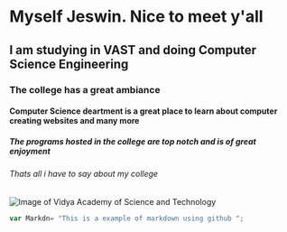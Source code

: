# Myself Jeswin. Nice to meet y'all
## I am studying in VAST and doing Computer Science Engineering
### The college has a great ambiance 
#### Computer Science deartment is a great place to learn about computer creating websites and many more
##### The programs hosted in the college are top notch and is of great enjoyment
###### Thats all i have to say about my college

![Image of Vidya Academy of Science and Technology](https://vidyaacademy.ac.in/admin/upload/album_gallery/1479852663_album_5.jpg)

``` javascript
var Markdn= "This is a example of markdown using github ";
```
